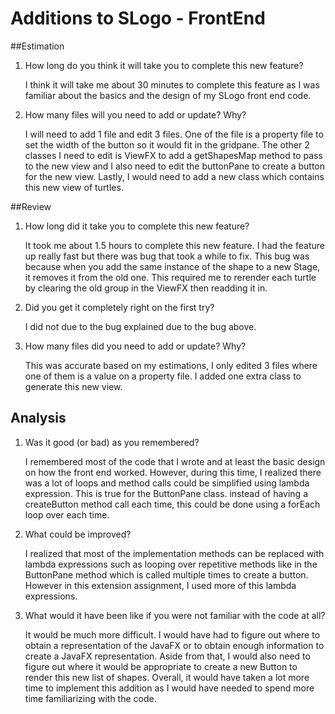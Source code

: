 Additions to SLogo - FrontEnd
========================

##Estimation
1) How long do you think it will take you to complete this new feature?

	I think it will take me about 30 minutes to complete this feature as I was familiar about the basics and the design of my SLogo front end code.

2) How many files will you need to add or update? Why?
	
	I will need to add 1 file and edit 3 files. One of the file is a property file to set the width of the button so it would fit in the gridpane. The other 2 classes I need to edit is ViewFX to add a getShapesMap method to pass to the new view and I also need to edit the buttonPane to create a button for the new view. Lastly, I would need to add a new class which contains this new view of turtles.

##Review
1) How long did it take you to complete this new feature?

	It took me about 1.5 hours to complete this new feature. I had the feature up really fast but there was bug that took a while to fix. This bug was because when you add the same instance of the shape to a new Stage, it removes it from the old one. This required me to rerender each turtle by clearing the old group in the ViewFX then readding it in. 

2) Did you get it completely right on the first try?

	I did not due to the bug explained due to the bug above.

3) How many files did you need to add or update? Why?

	This was accurate based on my estimations, I only edited 3 files where one of them is a value on a property file. I added one extra class to generate this new view.

## Analysis

1) Was it good (or bad) as you remembered?

	I remembered most of the code that I wrote and at least the basic design on how the front end worked. However, during this time, I realized there was a lot of loops and method calls could be simplified using lambda expression. This is true for the ButtonPane class. instead of having a createButton method call each time, this could be done using a forEach loop over each time.

2) What could be improved?

	I realized that most of the implementation methods can be replaced with lambda expressions such as looping over repetitive methods like in the ButtonPane method which is called multiple times to create a button. However in this extension assignment, I used more of this lambda expressions.

3) What would it have been like if you were not familiar with the code at all?

	It would be much more difficult. I would have had to figure out where to obtain a representation of the JavaFX or to obtain enough information to create a JavaFX representation. Aside from that, I would also need to figure out where it would be appropriate to create a new Button to render this new list of shapes. Overall, it would have taken a lot more time to implement this addition as I would have needed to spend more time familiarizing with the code.